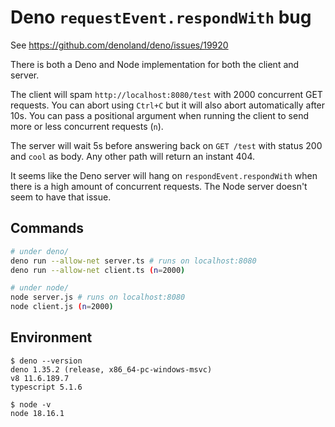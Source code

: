 # Deno `requestEvent.respondWith` bug

See https://github.com/denoland/deno/issues/19920

There is both a Deno and Node implementation for both the client and server.

The client will spam `http://localhost:8080/test` with 2000 concurrent GET
requests. You can abort using `Ctrl+C` but it will also abort automatically
after 10s. You can pass a positional argument when running the client to send
more or less concurrent requests (`n`).

The server will wait 5s before answering back on `GET /test` with status 200 and
`cool` as body. Any other path will return an instant 404.

It seems like the Deno server will hang on `respondEvent.respondWith` when there
is a high amount of concurrent requests. The Node server doesn't seem to have
that issue.

## Commands

```sh
# under deno/
deno run --allow-net server.ts # runs on localhost:8080
deno run --allow-net client.ts (n=2000)
```

```sh
# under node/
node server.js # runs on localhost:8080
node client.js (n=2000)
```

## Environment

```
$ deno --version
deno 1.35.2 (release, x86_64-pc-windows-msvc)
v8 11.6.189.7
typescript 5.1.6
```

```
$ node -v
node 18.16.1
```
